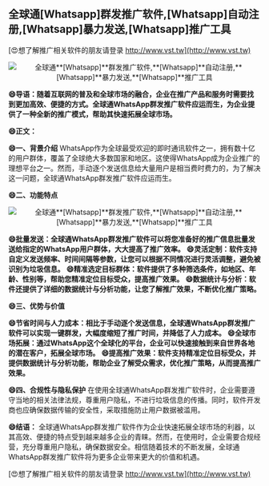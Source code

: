 ## **全球通**[Whatsapp]**群发推广软件,**[Whatsapp]**自动注册,**[Whatsapp]**暴力发送,**[Whatsapp]**推广工具**

[😍想了解推广相关软件的朋友请登录 http://www.vst.tw](http://www.vst.tw)

 <center><img src="https://vst.tw/MP4/tuiguang/png/6.png" alt="全球通**[Whatsapp]**群发推广软件,**[Whatsapp]**自动注册,**[Whatsapp]**暴力发送,**[Whatsapp]**推广工具"></center>

**😄导语：随着互联网的普及和全球市场的融合，企业在推广产品和服务时需要找到更加高效、便捷的方式。全球通WhatsApp群发推广软件应运而生，为企业提供了一种全新的推广模式，帮助其快速拓展全球市场。**

**😄正文：**

**😄一、背景介绍**
WhatsApp作为全球最受欢迎的即时通讯软件之一，拥有数十亿的用户群体，覆盖了全球绝大多数国家和地区。这使得WhatsApp成为企业推广的理想平台之一。然而，手动逐个发送信息给大量用户是相当费时费力的，为了解决这一问题，全球通WhatsApp群发推广软件应运而生。

**😄二、功能特点**

 <center><img src="https://vst.tw/MP4/tuiguang/png/3.png" alt="全球通**[Whatsapp]**群发推广软件,**[Whatsapp]**自动注册,**[Whatsapp]**暴力发送,**[Whatsapp]**推广工具"></center>

**😄批量发送：全球通WhatsApp群发推广软件可以将您准备好的推广信息批量发送给指定的WhatsApp用户群体，大大提高了推广效率。**
**😄灵活定制：软件支持自定义发送频率、时间间隔等参数，让您可以根据不同情况进行灵活调整，避免被识别为垃圾信息。**
**😄精准选定目标群体：软件提供了多种筛选条件，如地区、年龄、性别等，帮助您精准定位目标受众，提高推广效果。**
**😄数据统计与分析：软件还提供了详细的数据统计与分析功能，让您了解推广效果，不断优化推广策略。**

**😄三、优势与价值**

**😄节省时间与人力成本：相比于手动逐个发送信息，全球通WhatsApp群发推广软件可以实现一键群发，大幅度缩短了推广时间，并降低了人力成本。**
**😄全球市场拓展：通过WhatsApp这个全球化的平台，企业可以快速接触到来自世界各地的潜在客户，拓展全球市场。**
**😄提高推广效果：软件支持精准定位目标受众，并提供数据统计与分析功能，帮助企业了解受众需求，优化推广策略，从而提高推广效果。**

**😄四、合规性与隐私保护**
在使用全球通WhatsApp群发推广软件时，企业需要遵守当地的相关法律法规，尊重用户隐私，不进行垃圾信息的传播。同时，软件开发商也应确保数据传输的安全性，采取措施防止用户数据被滥用。

**😄结语：**
全球通WhatsApp群发推广软件作为企业快速拓展全球市场的利器，以其高效、便捷的特点受到越来越多企业的青睐。然而，在使用时，企业需要合规经营，充分尊重用户隐私，确保数据安全。相信随着技术的不断发展，全球通WhatsApp群发推广软件将为更多企业带来更大的价值和机遇。

[😍想了解推广相关软件的朋友请登录 http://www.vst.tw](http://www.vst.tw)



